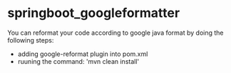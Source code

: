 # springboot_googleformatter

You can reformat your code according to google java format by doing the following steps:
- adding google-reformat plugin into pom.xml
- ruuning the command: 'mvn clean install'
